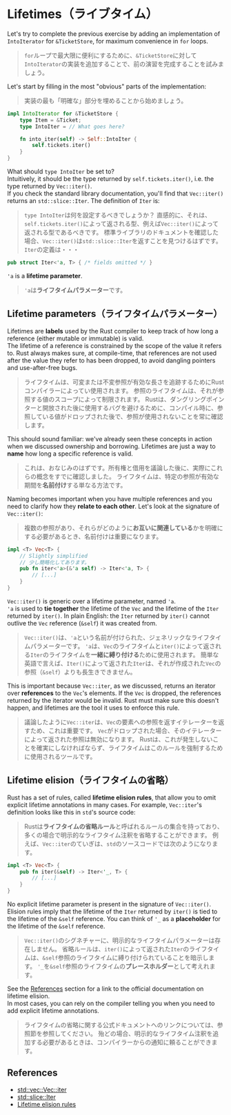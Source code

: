 # Lifetimes（ライブタイム）

Let's try to complete the previous exercise by adding an implementation of `IntoIterator` for `&TicketStore`, for
maximum convenience in `for` loops.

> `for`ループで最大限に便利にするために、`&TicketStore`に対して`IntoIterator`の実装を追加することで、前の演習を完成することを試みましょう。

Let's start by filling in the most "obvious" parts of the implementation:

> 実装の最も「明確な」部分を埋めることから始めましょう。

```rust
impl IntoIterator for &TicketStore {
    type Item = &Ticket;
    type IntoIter = // What goes here?

    fn into_iter(self) -> Self::IntoIter {
        self.tickets.iter()
    }
}
```

What should `type IntoIter` be set to?\
Intuitively, it should be the type returned by `self.tickets.iter()`, i.e. the type returned by `Vec::iter()`.\
If you check the standard library documentation, you'll find that `Vec::iter()` returns an `std::slice::Iter`.
The definition of `Iter` is:

> `type IntoIter`は何を設定するべきでしょうか？
> 直感的に、それは、`self.tickets.iter()`によって返される型、例えば`Vec::iter()`によって返される型であるべきです。
> 標準ライブラリのドキュメントを確認した場合、`Vec::iter()`は`std::slice::Iter`を返すことを見つけるはずです。
> `Iter`の定義は・・・

```rust
pub struct Iter<'a, T> { /* fields omitted */ }
```

`'a` is a **lifetime parameter**.

> `'a`は**ライフタイムパラメーター**です。

## Lifetime parameters（ライフタイムパラメーター）

Lifetimes are **labels** used by the Rust compiler to keep track of how long a reference (either mutable or
immutable) is valid.\
The lifetime of a reference is constrained by the scope of the value it refers to. Rust always makes sure, at compile-time,
that references are not used after the value they refer to has been dropped, to avoid dangling pointers and use-after-free bugs.

> ライフタイムは、可変または不変参照が有効な長さを追跡するためにRustコンパイラーによってい使用されます。
> 参照のライフタイムは、それが参照する値のスコープによって制限されます。
> Rustは、ダングリングポインターと開放された後に使用するバグを避けるために、コンパイル時に、参照している値がドロップされた後で、参照が使用されないことを常に確認します。

This should sound familiar: we've already seen these concepts in action when we discussed ownership and borrowing.
Lifetimes are just a way to **name** how long a specific reference is valid.

> これは、おなじみのはずです。所有権と借用を議論した後に、実際にこれらの概念をすでに確認しました。
> ライフタイムは、特定の参照が有効な期間を**名前付け**する単なる方法です。

Naming becomes important when you have multiple references and you need to clarify how they **relate to each other**.
Let's look at the signature of `Vec::iter()`:

> 複数の参照があり、それらがどのように**お互いに関連している**かを明確にする必要があるとき、名前付けは重要になります。

```rust
impl <T> Vec<T> {
    // Slightly simplified
    // 少し簡略化してあります。
    pub fn iter<'a>(&'a self) -> Iter<'a, T> {
        // [...]
    }
}
```

`Vec::iter()` is generic over a lifetime parameter, named `'a`.\
`'a` is used to **tie together** the lifetime of the `Vec` and the lifetime of the `Iter` returned by `iter()`.
In plain English: the `Iter` returned by `iter()` cannot outlive the `Vec` reference (`&self`) it was created from.

> `Vec::iter()`は、`'a`という名前が付けられた、ジェネリックなライフタイムパラメーターです。
> `'a`は、`Vec`のライフタイムと`iter()`によって返される`Iter`のライフタイムを**一緒に縛り付ける**ために使用されます。
> 簡単な英語で言えば、`Iter()`によって返された`Iter`は、それが作成された`Vec`の参照（`&self`）よりも長生きできません。

This is important because `Vec::iter`, as we discussed, returns an iterator over **references** to the `Vec`'s elements.
If the `Vec` is dropped, the references returned by the iterator would be invalid. Rust must make sure this doesn't happen,
and lifetimes are the tool it uses to enforce this rule.

> 議論したように`Vec::iter`は、`Vec`の要素への参照を返すイテレーターを返すため、これは重要です。
> `Vec`がドロップされた場合、そのイテレーターによって返された参照は無効になります。
> Rustは、これが発生しないことを確実にしなければならず、ライフタイムはこのルールを強制するために使用されるツールです。

## Lifetime elision（ライフタイムの省略）

Rust has a set of rules, called **lifetime elision rules**, that allow you to omit explicit lifetime annotations in many cases.
For example, `Vec::iter`'s definition looks like this in `std`'s source code:

> Rustは**ライフタイムの省略ルール**と呼ばれるルールの集合を持っており、多くの場合で明示的なライフタイム注釈を省略することができます。
> 例えば、`Vec::iter`のていぎは、`std`のソースコードでは次のようになります。

```rust
impl <T> Vec<T> {
    pub fn iter(&self) -> Iter<'_, T> {
        // [...]
    }
}
```

No explicit lifetime parameter is present in the signature of `Vec::iter()`.
Elision rules imply that the lifetime of the `Iter` returned by `iter()` is tied to the lifetime of the `&self` reference.
You can think of `'_` as a **placeholder** for the lifetime of the `&self` reference.

> `Vec::iter()`のシグネチャーに、明示的なライフタイムパラメーターは存在しません。
> 省略ルールは、`iter()`によって返された`Iter`のライフタイムは、`&self`参照のライフタイムに縛り付けられていることを暗示します。
> `'_`を`&self`参照のライフタイムの**プレースホルダー**として考えれます。

See the [References](#references) section for a link to the official documentation on lifetime elision.\
In most cases, you can rely on the compiler telling you when you need to add explicit lifetime annotations.

> ライフタイムの省略に関する公式ドキュメントへのリンクについては、参照節を参照してください。
> 殆どの場合、明示的なライフタイム注釈を追加する必要があるときは、コンパイラーからの通知に頼ることができます。

## References

- [std::vec::Vec::iter](https://doc.rust-lang.org/std/vec/struct.Vec.html#method.iter)
- [std::slice::Iter](https://doc.rust-lang.org/std/slice/struct.Iter.html)
- [Lifetime elision rules](https://doc.rust-lang.org/reference/lifetime-elision.html)

